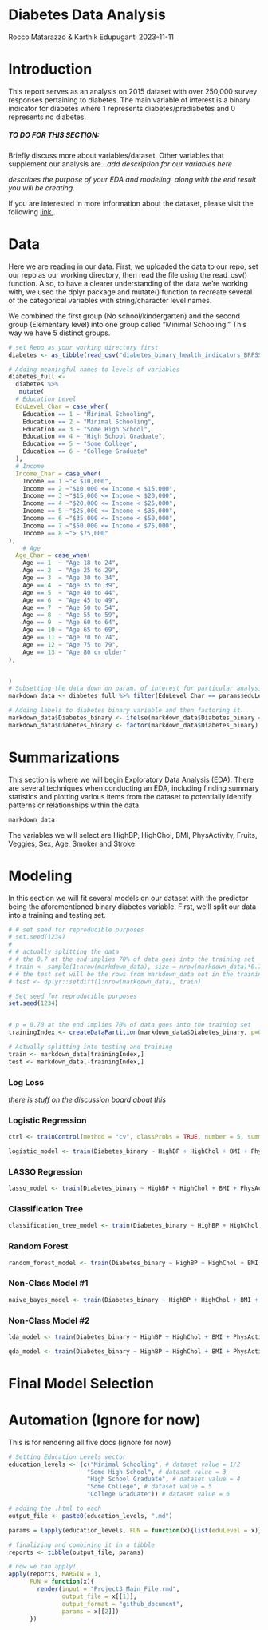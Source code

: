 Diabetes Data Analysis
================
Rocco Matarazzo & Karthik Edupuganti
2023-11-11

# Introduction

This report serves as an analysis on 2015 dataset with over 250,000
survey responses pertaining to diabetes. The main variable of interest
is a binary indicator for diabetes where 1 represents
diabetes/prediabetes and 0 represents no diabetes.

##### TO DO FOR THIS SECTION:

Briefly discuss more about variables/dataset. Other variables that
supplement our analysis are…*add description for our variables here*

*describes the purpose of your EDA and modeling, along with the end
result you will be creating.*

If you are interested in more information about the dataset, please
visit the following
[link.](https://www.kaggle.com/datasets/alexteboul/diabetes-health-indicators-dataset/).

# Data

Here we are reading in our data. First, we uploaded the data to our
repo, set our repo as our working directory, then read the file using
the read_csv() function. Also, to have a clearer understanding of the
data we’re working with, we used the dplyr package and mutate() function
to recreate several of the categorical variables with string/character
level names.

We combined the first group (No school/kindergarten) and the second
group (Elementary level) into one group called “Minimal Schooling.” This
way we have 5 distinct groups.

``` r
# set Repo as your working directory first
diabetes <- as_tibble(read_csv("diabetes_binary_health_indicators_BRFSS2015 (1).csv"))

# Adding meaningful names to levels of variables
diabetes_full <- 
  diabetes %>% 
   mutate(
  # Education Level   
  EduLevel_Char = case_when(
    Education == 1 ~ "Minimal Schooling",
    Education == 2 ~ "Minimal Schooling",
    Education == 3 ~ "Some High School",
    Education == 4 ~ "High School Graduate",
    Education == 5 ~ "Some College",
    Education == 6 ~ "College Graduate"
  ),
  # Income
  Income_Char = case_when(
    Income == 1 ~"< $10,000",
    Income == 2 ~"$10,000 <= Income < $15,000",
    Income == 3 ~"$15,000 <= Income < $20,000",
    Income == 4 ~"$20,000 <= Income < $25,000",
    Income == 5 ~"$25,000 <= Income < $35,000",
    Income == 6 ~"$35,000 <= Income < $50,000",
    Income == 7 ~"$50,000 <= Income < $75,000",
    Income == 8 ~"> $75,000"
),
    # Age
  Age_Char = case_when(
    Age == 1  ~ "Age 18 to 24",    
    Age == 2  ~ "Age 25 to 29",
    Age == 3  ~ "Age 30 to 34",    
    Age == 4  ~ "Age 35 to 39",
    Age == 5  ~ "Age 40 to 44",    
    Age == 6  ~ "Age 45 to 49",
    Age == 7  ~ "Age 50 to 54",    
    Age == 8  ~ "Age 55 to 59",
    Age == 9  ~ "Age 60 to 64",    
    Age == 10 ~ "Age 65 to 69",
    Age == 11 ~ "Age 70 to 74",    
    Age == 12 ~ "Age 75 to 79",
    Age == 13 ~ "Age 80 or older"
),


)
# Subsetting the data down on param. of interest for particular analysis
markdown_data <- diabetes_full %>% filter(EduLevel_Char == params$eduLevel)

# Adding labels to diabetes binary variable and then factoring it.
markdown_data$Diabetes_binary <- ifelse(markdown_data$Diabetes_binary == 0, "No", "Yes")
markdown_data$Diabetes_binary <- factor(markdown_data$Diabetes_binary)
```

# Summarizations

This section is where we will begin Exploratory Data Analysis (EDA).
There are several techniques when conducting an EDA, including finding
summary statistics and plotting various items from the dataset to
potentially identify patterns or relationships within the data.

``` r
markdown_data
```

The variables we will select are HighBP, HighChol, BMI, PhysActivity,
Fruits, Veggies, Sex, Age, Smoker and Stroke

# Modeling

In this section we will fit several models on our dataset with the
predictor being the aforementioned binary diabetes variable. First,
we’ll split our data into a training and testing set.

``` r
# # set seed for reproducible purposes
# set.seed(1234)
# 
# # actually splitting the data
# # the 0.7 at the end implies 70% of data goes into the training set
# train <- sample(1:nrow(markdown_data), size = nrow(markdown_data)*0.70)
# # the test set will be the rows from markdown_data not in the training set
# test <- dplyr::setdiff(1:nrow(markdown_data), train)

# Set seed for reproducible purposes
set.seed(1234)


# p = 0.70 at the end implies 70% of data goes into the training set
trainingIndex <- createDataPartition(markdown_data$Diabetes_binary, p=0.70, list=FALSE)

# Actually splitting into testing and training
train <- markdown_data[trainingIndex,]
test <- markdown_data[-trainingIndex,]
```

### Log Loss

*there is stuff on the discussion board about this*

### Logistic Regression

``` r
ctrl <- trainControl(method = "cv", classProbs = TRUE, number = 5, summaryFunction = mnLogLoss)

logistic_model <- train(Diabetes_binary ~ HighBP + HighChol + BMI + PhysActivity + Fruits + Veggies + Sex + Age + Smoker + Stroke, data = train, method = "glm", family = "binomial", trControl = ctrl, metric = "logLoss")
```

### LASSO Regression

``` r
lasso_model <- train(Diabetes_binary ~ HighBP + HighChol + BMI + PhysActivity + Fruits + Veggies + Sex + Age + Smoker + Stroke, data = train, method = "glmnet", tuneGrid = expand.grid(alpha = 1, lambda = seq(0, 1, by = 0.1)), trControl = ctrl, metric = "logLoss")
```

### Classification Tree

``` r
classification_tree_model <- train(Diabetes_binary ~ HighBP + HighChol + BMI + PhysActivity + Fruits + Veggies + Sex + Age + Smoker + Stroke, data = train, method = "rpart", tuneGrid = expand.grid(cp = seq(0,1, by = 0.001)), trControl = ctrl, metric = "logLoss")
```

### Random Forest

``` r
random_forest_model <- train(Diabetes_binary ~ HighBP + HighChol + BMI + PhysActivity + Fruits + Veggies + Sex + Age + Smoker + Stroke, data = train, method = "rf", tuneGrid = expand.grid(mtry = 1:10), trControl = ctrl, metric = "logLoss")
```

### Non-Class Model \#1

``` r
naive_bayes_model <- train(Diabetes_binary ~ HighBP + HighChol + BMI + PhysActivity + Fruits + Veggies + Sex + Age + Smoker + Stroke, data = train, method = "naive_bayes", trControl = ctrl, metric = "logLoss")
```

### Non-Class Model \#2

``` r
lda_model <- train(Diabetes_binary ~ HighBP + HighChol + BMI + PhysActivity + Fruits + Veggies + Sex + Age + Smoker + Stroke, data = train, method = "lda", trControl = ctrl, metric = "logLoss")
```

``` r
qda_model <- train(Diabetes_binary ~ HighBP + HighChol + BMI + PhysActivity + Fruits + Veggies + Sex + Age + Smoker + Stroke, data = train, method = "qda", trControl = ctrl, metric = "logLoss")
```

# Final Model Selection

# Automation (Ignore for now)

This is for rendering all five docs (ignore for now)

``` r
# Setting Education Levels vector
education_levels <- (c("Minimal Schooling", # dataset value = 1/2
                      "Some High School", # dataset value = 3
                      "High School Graduate", # dataset value = 4
                      "Some College", # dataset value = 5
                      "College Graduate")) # dataset value = 6

# adding the .html to each
output_file <- paste0(education_levels, ".md")

params = lapply(education_levels, FUN = function(x){list(eduLevel = x)})

# finalizing and combining it in a tibble
reports <- tibble(output_file, params)

# now we can apply! 
apply(reports, MARGIN = 1,
      FUN = function(x){
        render(input = "Project3_Main_File.rmd",
               output_file = x[[1]],
               output_format = "github_document",
               params = x[[2]])
      })
```

